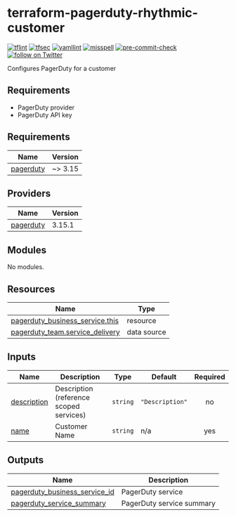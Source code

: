 # terraform-pagerduty-rhythmic-customer
[![tflint](https://github.com/rhythmictech/terraform-pagerduty-rhythmic-customer/workflows/tflint/badge.svg?branch=master&event=push)](https://github.com/rhythmictech/terraform-pagerduty-rhythmic-customer/actions?query=workflow%3Atflint+event%3Apush+branch%3Amaster)
[![tfsec](https://github.com/rhythmictech/terraform-pagerduty-rhythmic-customer/workflows/tfsec/badge.svg?branch=master&event=push)](https://github.com/rhythmictech/terraform-pagerduty-rhythmic-customer/actions?query=workflow%3Atfsec+event%3Apush+branch%3Amaster)
[![yamllint](https://github.com/rhythmictech/terraform-pagerduty-rhythmic-customer/workflows/yamllint/badge.svg?branch=master&event=push)](https://github.com/rhythmictech/terraform-pagerduty-rhythmic-customer/actions?query=workflow%3Ayamllint+event%3Apush+branch%3Amaster)
[![misspell](https://github.com/rhythmictech/terraform-pagerduty-rhythmic-customer/workflows/misspell/badge.svg?branch=master&event=push)](https://github.com/rhythmictech/terraform-pagerduty-rhythmic-customer/actions?query=workflow%3Amisspell+event%3Apush+branch%3Amaster)
[![pre-commit-check](https://github.com/rhythmictech/terraform-pagerduty-rhythmic-customer/workflows/pre-commit-check/badge.svg?branch=master&event=push)](https://github.com/rhythmictech/terraform-pagerduty-rhythmic-customer/actions?query=workflow%3Apre-commit-check+event%3Apush+branch%3Amaster)
<a href="https://twitter.com/intent/follow?screen_name=RhythmicTech"><img src="https://img.shields.io/twitter/follow/RhythmicTech?style=social&logo=twitter" alt="follow on Twitter"></a>

Configures PagerDuty for a customer

## Requirements
* PagerDuty provider
* PagerDuty API key

<!-- BEGINNING OF PRE-COMMIT-TERRAFORM DOCS HOOK -->
## Requirements

| Name | Version |
|------|---------|
| <a name="requirement_pagerduty"></a> [pagerduty](#requirement\_pagerduty) | ~> 3.15 |

## Providers

| Name | Version |
|------|---------|
| <a name="provider_pagerduty"></a> [pagerduty](#provider\_pagerduty) | 3.15.1 |

## Modules

No modules.

## Resources

| Name | Type |
|------|------|
| [pagerduty_business_service.this](https://registry.terraform.io/providers/PagerDuty/pagerduty/latest/docs/resources/business_service) | resource |
| [pagerduty_team.service_delivery](https://registry.terraform.io/providers/PagerDuty/pagerduty/latest/docs/data-sources/team) | data source |

## Inputs

| Name | Description | Type | Default | Required |
|------|-------------|------|---------|:--------:|
| <a name="input_description"></a> [description](#input\_description) | Description (reference scoped services) | `string` | `"Description"` | no |
| <a name="input_name"></a> [name](#input\_name) | Customer Name | `string` | n/a | yes |

## Outputs

| Name | Description |
|------|-------------|
| <a name="output_pagerduty_business_service_id"></a> [pagerduty\_business\_service\_id](#output\_pagerduty\_business\_service\_id) | PagerDuty service |
| <a name="output_pagerduty_service_summary"></a> [pagerduty\_service\_summary](#output\_pagerduty\_service\_summary) | PagerDuty service summary |
<!-- END OF PRE-COMMIT-TERRAFORM DOCS HOOK -->

